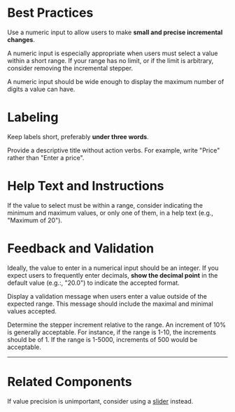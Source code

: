 # Best Practices

Use a numeric input to allow users to make **small and precise incremental changes**.

A numeric input is especially appropriate when users must select a value within a short range. If your range has no limit, or if the limit is arbitrary, consider removing the incremental stepper.

A numeric input should be wide enough to display the maximum number of digits a value can have.

# Labeling

Keep labels short, preferably **under three words**.

Provide a descriptive title without action verbs. For example, write "Price" rather than "Enter a price".

# Help Text and Instructions

If the value to select must be within a range, consider indicating the minimum and maximum values, or only one of them, in a help text (e.g., "Maximum of 20").

# Feedback and Validation

Ideally, the value to enter in a numerical input should be an integer. If you expect users to frequently enter decimals, **show the decimal point** in the default value (e.g.:, "20.0") to indicate the accepted format.

Display a validation message when users enter a value outside of the expected range. This message should include the maximal and minimal values accepted.

Determine the stepper increment relative to the range. An increment of 10% is generally acceptable. For instance, if the range is 1-10, the increments should be of 1. If the range is 1-5000, increments of 500 would be acceptable.


---

# Related Components

If value precision is unimportant, consider using a [slider](#/form/Sliders) instead.

